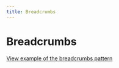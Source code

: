 ```yaml
---
title: Breadcrumbs
---
```


# Breadcrumbs

<a href="https://vanilla-framework.github.io/vanilla-framework/examples/patterns/breadcrumbs/"
    class="js-example">
    View example of the breadcrumbs pattern
</a>